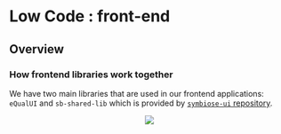 # Low Code : front-end

## Overview

### How frontend libraries work together

We have two main libraries that are used in our frontend applications: `eQualUI` and `sb-shared-lib` which is provided by [`symbiose-ui` repository](https://github.com/yesbabylon/symbiose-ui/tree/dev-2.0). 


<center><img src="/_assets/img/front_end_libs.png" /></center>
<span>
<!--

```plantuml
@startuml
label "        equal Framework"

cloud eQualUI {
    package eQualUI as eQualUI {
        collections services as eQualUIServices
    }
}

file equal.bundle.js #lightgreen

package "sb-shared-lib" {
    collections services as symbioseUIServices
    collections components as symbioseUIComponents   
}

node "Angular APP (ng)"

node "global node_modules folder" {
    card "/node_modules/sb-shared-lib"
}

eQualUI -[plain]-> "equal Framework"

eQualUI -[plain]-> equal.bundle.js : compiled file

equal.bundle.js -[plain]-> "/node_modules/sb-shared-lib": "exported to sb-shared-lib"

"/node_modules/sb-shared-lib" -[plain]-> "Angular APP (ng)" : "npm link sb-shared-lib"

"sb-shared-lib" -[plain]-> "global node_modules folder" : npm link

eQualUIServices <-[dotted]- symbioseUIServices : use

symbioseUIServices -[dotted]-> "Angular APP (ng)" : "import                "

@enduml
```
-->
</span>

## eqUI  (eQual UI)



### STD App

The STD App allows to provide an empty app that can act as surrogate for basic app described in package manifest.

* app name
* menus
* default action
* specific acces (groups of users)


The STD app is part of the core package and, when initialized, is installed under `/public/app`.


The package manifest allows to provide a list of "apps" that can be either app ID (identifier of the app relating to a PATH), or a descriptor that provides information about a basic custom app that inherits (extends) from another.

```
{
    "name": "demo",
    "depends_on": [
        "core"
    ],
    "apps" : [
      {
	"id": "my_app",
	"name": "MyApp",
        "extends": "app",
        "description": "",
	"icon": "sentiment_satisfied",
        "color": "#29A1A1",
        "access": {
            "groups": [
                "users"
            ]
        },
        "params": {
            "menus": {
                "top": "app.left",
                "left": "app.top"
            }
        }
      }
    ]
}
```

!!! notes "Overriding apps"
    It is possible to override an App by using the same ID (will be put as-is in the `/public` folder: if the target forlder already exists, it is overwritten)


When a custom app extending another app is defined, the related URL is generated using the logic : `/app/#/:package/:app_id`



## Shared-lib

When developing custom application in a package of eQual, things can be tough. 

For example, it can be hard to know where is the eQual root URL or you may want to use the built-in view renderer of eQual UI.

To make things easier, you can use `sb-shared-lib` an Angular lib that allow you to access eQual the same way as a native eQual app.


### Compiling `shared-lib`

### Node version

To compile  `sb-shared-lib` you will need to use node 14.18.

If you need to install it aside of another node installation, you may use [Node Version Manager](https://github.com/nvm-sh/nvm) as follow :
```bash
nvm install 14.18
```
this allow your current directory to be bound to this specifically node version.

### Build SharedLib

Next, you'll need to clone symbioseUI and build it.

```
git clone https://github.com/yesbabylon/symbiose-ui.git
# you probably need to checkout to dev-2.0 to get newest version of symbioseUI
cd symbiose-ui
git checkout dev-2.0
git pull
npm install
cd sb-shared-lib
npm install
ng build
cd dist/sb-shared-lib
npm link 
```

Once you did this you only need to add equal.bundle.js to the library folder you linked

### eQUI (eQual UI)

Finaly, you can clone and build eQualUI

```
git clone https://github.com/equalframework/equal-ui.git
cd equal-ui
npm install
sh export.sh
```

### Using `shared-lib` in your app

#### Linking `sb-shared-lib` in the node_modules of your app

To use sb-shared-lib, you need to link the library to your project.

In the root of your project directory (regardless to your node version) :
```
npm link sb-shared-lib
```

#### Using `shared-lib` in Angular

When you need to use the library in a Angular module :
```ts
import { SharedLibModule } from 'sb-shared-lib';

@NgModule({
    declarations: [

    ],
    imports: [
        CommonModule,
        SharedLibModule,
    ],
    exports: [
    ],
    providers: [

    ],
})
export class MyAppModule { }
```

### Code Snippets

#### Creating custom API service using `ApiService`

```ts
import { ApiService } from 'sb-shared-lib';


@Injectable({
    providedIn: 'root'
})
export class CustomApiService {
    public cached_schema:any

    constructor(
        private api: ApiService,
    ) {  }
    
    /**
     * Sample function that checks consistency of pkg
     * 
     * @param pkg package to check
     * 
     * @return list of the message about the consistency of the package
     */
    public async getPackageConsistency(pkg:string):Promise<string[]> {
        var ret = []
        try {
            ret = await this.api.fetch('?do=test_package-consistency&package='+pkg);
        }
        catch (response: any) {
            // Create a snack with an error message depending on the context and the HttpError instance
            this.api.errorFeedback(e) 
        }
        return ret;
    }

}
```

#### Using `EnvService` to locate eQual endpoints

```ts
import { EnvService } from 'sb-shared-lib';

@Component({
    selector: 'app-controller-info',
    templateUrl: './controller-info.component.html',
    styleUrls: ['./controller-info.component.scss'],
    encapsulation : ViewEncapsulation.Emulated
})
export class ControllerInfoComponent implements OnInit {
    public backend_url:string = "";
    public rest_api_url:string = "";

    constructor(
        private env:EnvService
    ) { }

    async ngOnInit() {
        const env = (await this.env.getEnv())
        this.backend_url = env["backend_url"]
        this.rest_api_url = env["rest_api_url"]
    }
}
```